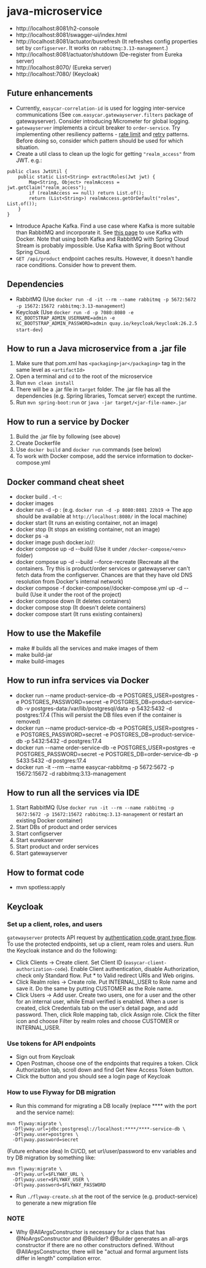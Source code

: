 # java-microservice

- http://localhost:8081/h2-console
- http://localhost:8081/swagger-ui/index.html
- http://localhost:8081/actuator/busrefresh (It refreshes config properties set by `configserver`. It works on `rabbitmq:3.13-management`.)
- http://localhost:8081/actuator/shutdown (De-register from Eureka server)
- http://localhost:8070/ (Eureka server)
- http://localhost:7080/ (Keycloak)

## Future enhancements
- Currently, `easycar-correlation-id` is used for logging inter-service communications (See `com.easycar.gatewayserver.filters` package of gatewayserver). Consider introducing Micrometer for global logging.
- `gatewayserver` implements a circuit breaker to `order-service`. Try implementing other resiliency patterns - [rate limit](https://www.udemy.com/course/master-microservices-with-spring-docker-kubernetes/learn/lecture/39945186) and [retry](https://www.udemy.com/course/master-microservices-with-spring-docker-kubernetes/learn/lecture/39945166) patterns. Before doing so, consider which pattern should be used for which situation.
- Create a util class to clean up the logic for getting `"realm_access"` from JWT. e.g.:
```
public class JwtUtil {
    public static List<String> extractRoles(Jwt jwt) {
        Map<String, Object> realmAccess = jwt.getClaim("realm_access");
        if (realmAccess == null) return List.of();
        return (List<String>) realmAccess.getOrDefault("roles", List.of());
    }
}
```
- Introduce Apache Kafka. Find a use case where Kafka is more suitable than RabbitMQ and incorporate it. See [this page](https://www.udemy.com/course/master-microservices-with-spring-docker-kubernetes/learn/lecture/39945898#overview) to use Kafka with Docker. Note that using both Kafka and RabbitMQ with Spring Cloud Stream is probably impossible. Use Kafka with Spring Boot without Spring Cloud.
- `GET /api/product` endpoint caches results. However, it doesn't handle race conditions. Consider how to prevent them.


## Dependencies

- RabbitMQ (Use `docker run -d -it --rm --name rabbitmq -p 5672:5672 -p 15672:15672 rabbitmq:3.13-management`)
- Keycloak (Use `docker run -d -p 7080:8080 -e KC_BOOTSTRAP_ADMIN_USERNAME=admin -e KC_BOOTSTRAP_ADMIN_PASSWORD=admin quay.io/keycloak/keycloak:26.2.5 start-dev`)

## How to run a Java microservice from a .jar file

1. Make sure that pom.xml has `<packaging>jar</packaging>` tag in the same level as `<artifactId>`
2. Open a terminal and `cd` to the root of the microservice 
3. Run `mvn clean install`
4. There will be a .jar file in `target` folder. The .jar file has all the dependencies (e.g. Spring libraries, Tomcat server) except the runtime. 
5. Run `mvn spring-boot:run` or `java -jar target/<jar-file-name>.jar`

## How to run a service by Docker

1. Build the .jar file by following (see above)
2. Create Dockerfile
3. Use `docker build` and `docker run` commands (see below)
4. To work with Docker compose, add the service information to docker-compose.yml 

## Docker command cheat sheet

- docker build . -t <dockerhub-user-name>-<image-name>:<tag>
- docker images
- docker run -d -p <port-of-local-machine>:<port-used-by-the-image> <image-id> (e.g. `docker run -d -p 8080:8081 22b19` -> The app should be available at `http://localhost:8080/` in the local machine)
- docker start <container-id> (It runs an existing container, not an image)
- docker stop <container-id> (It stops an existing container, not an image)
- docker ps -a
- docker image push docker.io/<dockerhub-user-name>/<image-name>:<tag>
- docker compose up -d --build (Use it under `/docker-compose/<env>` folder)
- docker compose up -d --build --force-recreate (Recreate all the containers. Try this is product/order services or gatewayserver can't fetch data from the configserver. Chances are that they have old DNS resolution from Docker's internal network)
- docker compose -f docker-compose/<env>/docker-compose.yml up -d --build (Use it under the root of the project)
- docker compose down (It deletes containers)
- docker compose stop (It doesn't delete containers)
- docker compose start (It runs existing containers)

## How to use the Makefile
- make # builds all the services and make images of them
- make build-jar
- make build-images

## How to run infra services via Docker
- docker run --name product-service-db -e POSTGRES_USER=postgres -e POSTGRES_PASSWORD=secret -e POSTGRES_DB=product-service-db -v postgres-data:/var/lib/postgresql/data -p 5432:5432 -d postgres:17.4 (This will persist the DB files even if the container is removed)
- docker run --name product-service-db -e POSTGRES_USER=postgres -e POSTGRES_PASSWORD=secret -e POSTGRES_DB=product-service-db -p 5432:5432 -d postgres:17.4
- docker run --name order-service-db -e POSTGRES_USER=postgres -e POSTGRES_PASSWORD=secret -e POSTGRES_DB=order-service-db -p 5433:5432 -d postgres:17.4
- docker run -it --rm --name easycar-rabbitmq -p 5672:5672 -p 15672:15672 -d rabbitmq:3.13-management

## How to run all the services via IDE
1. Start RabbitMQ (Use `docker run -it --rm --name rabbitmq -p 5672:5672 -p 15672:15672 rabbitmq:3.13-management` or restart an existing Docker container)
2. Start DBs of product and order services 
3. Start configserver
3. Start eurekaserver
4. Start product and order services
5. Start gatewayserver

## How to format code
- mvn spotless:apply

## Keycloak

### Set up a client, roles, and users
`gatewayserver` protects API request by [authentication code grant type flow](https://www.udemy.com/course/master-microservices-with-spring-docker-kubernetes/learn/lecture/39945514#overview). To use the protected endpoints, set up a client, ream roles and users.
Run the Keycloak instance and do the following:
- Click Clients -> Create client. Set Client ID (`easycar-client-authorization-code`). Enable Client authentication, disable Authorization, check only Standard flow. Put * to Valid redirect URIs and Web origins.
- Click Realm roles -> Create role. Put INTERNAL_USER to Role name and save it. Do the same by putting CUSTOMER as the Role name. 
- Click Users -> Add user. Create two users, one for a user and the other for an internal user, while Email verified is enabled. When a user is created, click Credentials tab on the user's detail page, and add password. Then, click Role mapping tab, click Assign role. Click the filter icon and choose Filter by realm roles and choose CUSTOMER or INTERNAL_USER.

### Use tokens for API endpoints

- Sign out from Keycloak
- Open Postman, choose one of the endpoints that requires a token. Click Authorization tab, scroll down and find Get New Access Token button.
- Click the button and you should see a login page of Keycloak

### How to use Flyway for DB migration

- Run this command for migrating a DB locally (replace **** with the port and the service name):

```
mvn flyway:migrate \
  -Dflyway.url=jdbc:postgresql://localhost:****/****-service-db \
  -Dflyway.user=postgres \
  -Dflyway.password=secret
```
(Future enhance idea) In CI/CD, set url/user/password to env variables and try DB migration by something like:

```
mvn flyway:migrate \
  -Dflyway.url=$FLYWAY_URL \
  -Dflyway.user=$FLYWAY_USER \
  -Dflyway.password=$FLYWAY_PASSWORD
```

- Run `./flyway-create.sh` at the root of the service (e.g. product-service) to generate a new migration file


### NOTE

- Why @AllArgsConstructor is necessary for a class that has @NoArgsConstructor and @Builder? @Builder generates an all-args constructor if there are no other constructors defined. Without @AllArgsConstructor, there will be "actual and formal argument lists differ in length" compilation error.
